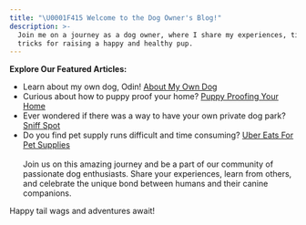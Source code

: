 ```yaml
---
title: "\U0001F415 Welcome to the Dog Owner's Blog!"
description: >-
  Join me on a journey as a dog owner, where I share my experiences, tips, and
  tricks for raising a happy and healthy pup.
---
```


**Explore Our Featured Articles:**

* Learn about my own dog, Odin! [About My Own Dog](/blog/about-my-own-dog/)
* Curious about how to puppy proof your home? [Puppy Proofing Your Home](/blog/puppy-proofing-your-home/)
* Ever wondered if there was a way to have your own private dog park? [Sniff Spot](/blog/sniff-spot/)
* Do you find pet supply runs difficult and time consuming? [Uber Eats For Pet Supplies](/blog/uber-eats-for-pet-supplies/)\
  \
  Join us on this amazing journey and be a part of our community of passionate dog enthusiasts. Share your experiences, learn from others, and celebrate the unique bond between humans and their canine companions.

Happy tail wags and adventures await!
